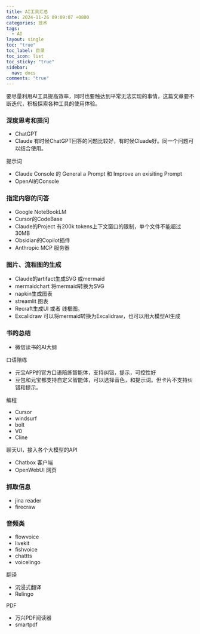 ```yaml
---
title: AI工具汇总
date: 2024-11-26 09:09:07 +0800
categories: 技术
tags:
  - AI
layout: single
toc: "true"
toc_label: 目录
toc_icon: list
toc_sticky: "true"
sidebar:
  nav: docs
comments: "true"
---
```

要尽量利用AI工具提高效率，同时也要触达到平常无法实现的事情，这篇文章要不断迭代，积极探索各种工具的使用体验。

### 深度思考和提问
- ChatGPT
- Claude
有时候ChatGPT回答的问题比较好，有时候Cluade好。同一个问题可以结合使用。

提示词
- Claude Console 的 General a Prompt  和 Improve an exisiting Prompt
- OpenAI的Console
### 指定内容的问答
- Google NoteBookLM
- Cursor的CodeBase
- Claude的Project  有200k tokens上下文窗口的限制，单个文件不能超过30MB
- Obsidian的Copilot插件
- Anthropic MCP 服务器

### 图片、流程图的生成
- Claude的artifact生成SVG 或mermaid
- mermaidchart 将mermaid转换为SVG
- napkin生成图表
- streamlit 图表
- Recraft生成UI 或者 线框图。
- Excalidraw 可以将mermaid转换为Excalidraw，也可以用大模型AI生成

### 书的总结
- 微信读书的AI大纲

口语陪练
- 元宝APP的官方口语陪练智能体，支持纠错，提示，可控性好
- 豆包和元宝都支持自定义智能体，可以选择音色，和提示词。但卡片不支持纠错和提示。

编程
- Cursor
- windsurf
- bolt
- V0
- Cline

聊天UI，接入各个大模型的API
- Chatbox 客户端
- OpenWebUI 网页

### 抓取信息
- jina reader
- firecraw
### 音频类
- flowvoice
- livekit
- fishvoice
- chattts
- voicelingo

翻译
- 沉浸式翻译
- Relingo 

PDF
- 万兴PDF阅读器
- smartpdf

